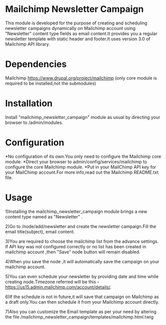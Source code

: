
Mailchimp Newsletter Campaign
=============================

This module is developed for the purpose of creating and scheduling newsletter
campaigns dynamically on Mailchimp account using "Newsletter" content type 
fields as email content.It provides you a regular newsletter template with 
static header and footer.It uses version 3.0 of Mailchimp API library.


Dependencies
============

Mailchimp https://www.drupal.org/project/mailchimp (only core module is 
required to be installed,not the submodules)


Installation
============

Install "mailchimp_newsletter_campaign" module as usual by directing your 
browser to /admin/modules.


Configuration
=============

*No configuration of its own.You only need to configure the Mailchimp core 
 module.
*Direct your browser to admin/config/services/mailchimp to configure the core 
 Mailchimp module.
*Put in your MailChimp API key for your MailChimp account.For more info,read 
 out the Mailchimp README.txt file.


Usage
======

1)Installing the mailchimp_newsletter_campaign module brings a new content type 
  named as "Newsletter" .
  
2)Go to /node/add/newsletter and create the newsletter campaign.Fill the email
  title(subject), email content.

3)You are required to choose the mailchimp list from the advance settings.
  If API key was not configured correctly or no list has been created in 
  mailchimp account ,then "Save" node button will remain disabled.

4)When you save the node ,it will automatically save the campaign on your 
  mailchimp account.

5)You can even schedule your newsletter by providing date and time while 
  creating node.Timezone referred will be this - 
  https://us15.admin.mailchimp.com/account/details/. 

6)If the schedule is not in future,it will save that campaign on Mailchimp as 
  a draft only.You can then schedule it from your Mailchimp account directly.

7)Also you can customize the Email template as per your need by altering the 
  file /mailchimp_newsletter_campaign/templates/mailchimp.html.twig

